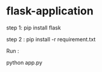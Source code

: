 # flask-application


step 1:
 pip install flask

step 2 :
 pip install -r requirement.txt

 Run :

 python app.py  